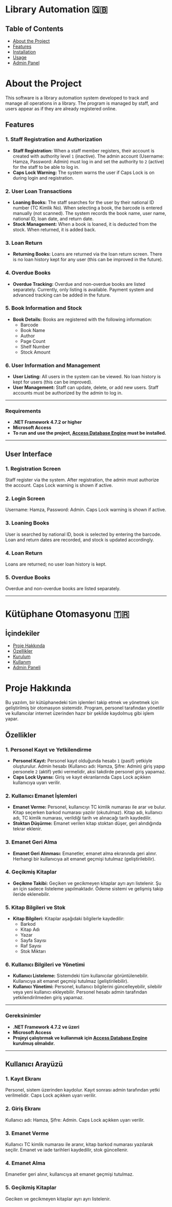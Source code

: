 
# Library Automation 🇬🇧

## Table of Contents
- [About the Project](#about-the-project)
- [Features](#features)
- [Installation](#installation)
- [Usage](#usage)
- [Admin Panel](#admin-panel)

# About the Project

This software is a library automation system developed to track and manage all operations in a library. The program is managed by staff, and users appear as if they are already registered online.

## Features

### 1. **Staff Registration and Authorization**
- **Staff Registration:** When a staff member registers, their account is created with authority level `1` (inactive). The admin account (Username: Hamza, Password: Admin) must log in and set the authority to `2` (active) for the staff to be able to log in.
- **Caps Lock Warning:** The system warns the user if Caps Lock is on during login and registration.

### 2. **User Loan Transactions**
- **Loaning Books:** The staff searches for the user by their national ID number (TC Kimlik No). When selecting a book, the barcode is entered manually (not scanned). The system records the book name, user name, national ID, loan date, and return date.
- **Stock Management:** When a book is loaned, it is deducted from the stock. When returned, it is added back.

### 3. **Loan Return**
- **Returning Books:** Loans are returned via the loan return screen. There is no loan history kept for any user (this can be improved in the future).

### 4. **Overdue Books**
- **Overdue Tracking:** Overdue and non-overdue books are listed separately. Currently, only listing is available. Payment system and advanced tracking can be added in the future.

### 5. **Book Information and Stock**
- **Book Details:** Books are registered with the following information:
  - Barcode
  - Book Name
  - Author
  - Page Count
  - Shelf Number
  - Stock Amount

### 6. **User Information and Management**
- **User Listing:** All users in the system can be viewed. No loan history is kept for users (this can be improved).
- **User Management:** Staff can update, delete, or add new users. Staff accounts must be authorized by the admin to log in.

---


### Requirements
- **.NET Framework 4.7.2 or higher**
- **Microsoft Access**
- **To run and use the project, [Access Database Engine](https://www.microsoft.com/en-us/download/details.aspx?id=54920) must be installed.**

---

## User Interface

### 1. Registration Screen
Staff register via the system. After registration, the admin must authorize the account. Caps Lock warning is shown if active.

### 2. Login Screen
Username: Hamza, Password: Admin. Caps Lock warning is shown if active.

### 3. Loaning Books
User is searched by national ID, book is selected by entering the barcode. Loan and return dates are recorded, and stock is updated accordingly.

### 4. Loan Return
Loans are returned; no user loan history is kept.

### 5. Overdue Books
Overdue and non-overdue books are listed separately.

---


# Kütüphane Otomasyonu 🇹🇷

## İçindekiler
- [Proje Hakkında](#proje-hakkında)
- [Özellikler](#özellikler)
- [Kurulum](#kurulum)
- [Kullanım](#kullanım)
- [Admin Paneli](#admin-paneli)

# Proje Hakkında

Bu yazılım, bir kütüphanedeki tüm işlemleri takip etmek ve yönetmek için geliştirilmiş bir otomasyon sistemidir. Program, personel tarafından yönetilir ve kullanıcılar internet üzerinden hazır bir şekilde kaydolmuş gibi işlem yapar.

## Özellikler

### 1. **Personel Kayıt ve Yetkilendirme**
- **Personel Kayıt:** Personel kayıt olduğunda hesabı `1` (pasif) yetkiyle oluşturulur. Admin hesabı (Kullanıcı adı: Hamza, Şifre: Admin) giriş yapıp personele `2` (aktif) yetki vermelidir, aksi takdirde personel giriş yapamaz.
- **Caps Lock Uyarısı:** Giriş ve kayıt ekranlarında Caps Lock açıkken kullanıcıya uyarı verilir.

### 2. **Kullanıcı Emanet İşlemleri**
- **Emanet Verme:** Personel, kullanıcıyı TC kimlik numarası ile arar ve bulur. Kitap seçerken barkod numarası yazılır (okutulmaz). Kitap adı, kullanıcı adı, TC kimlik numarası, verildiği tarih ve alınacağı tarih kaydedilir.
- **Stoktan Düşürme:** Emanet verilen kitap stoktan düşer, geri alındığında tekrar eklenir.

### 3. **Emanet Geri Alma**
- **Emanet Geri Alınması:** Emanetler, emanet alma ekranında geri alınır. Herhangi bir kullanıcıya ait emanet geçmişi tutulmaz (geliştirilebilir).

### 4. **Geçikmiş Kitaplar**
- **Geçikme Takibi:** Geçiken ve gecikmeyen kitaplar ayrı ayrı listelenir. Şu an için sadece listeleme yapılmaktadır. Ödeme sistemi ve gelişmiş takip ileride eklenebilir.

### 5. **Kitap Bilgileri ve Stok**
- **Kitap Bilgileri:** Kitaplar aşağıdaki bilgilerle kaydedilir:
  - Barkod
  - Kitap Adı
  - Yazar
  - Sayfa Sayısı
  - Raf Sayısı
  - Stok Miktarı

### 6. **Kullanıcı Bilgileri ve Yönetimi**
- **Kullanıcı Listeleme:** Sistemdeki tüm kullanıcılar görüntülenebilir. Kullanıcıya ait emanet geçmişi tutulmaz (geliştirilebilir).
- **Kullanıcı Yönetimi:** Personel, kullanıcı bilgilerini güncelleyebilir, silebilir veya yeni kullanıcı ekleyebilir. Personel hesabı admin tarafından yetkilendirilmeden giriş yapamaz.

---


### Gereksinimler
- **.NET Framework 4.7.2 ve üzeri**
- **Microsoft Access**
- **Projeyi çalıştırmak ve kullanmak için [Access Database Engine](https://www.microsoft.com/en-us/download/details.aspx?id=54920) kurulmuş olmalıdır.**

---

## Kullanıcı Arayüzü

### 1. Kayıt Ekranı
Personel, sistem üzerinden kaydolur. Kayıt sonrası admin tarafından yetki verilmelidir. Caps Lock açıkken uyarı verilir.

### 2. Giriş Ekranı
Kullanıcı adı: Hamza, Şifre: Admin. Caps Lock açıkken uyarı verilir.

### 3. Emanet Verme
Kullanıcı TC kimlik numarası ile aranır, kitap barkod numarası yazılarak seçilir. Emanet ve iade tarihleri kaydedilir, stok güncellenir.

### 4. Emanet Alma
Emanetler geri alınır, kullanıcıya ait emanet geçmişi tutulmaz.

### 5. Geçikmiş Kitaplar
Geciken ve gecikmeyen kitaplar ayrı ayrı listelenir.
